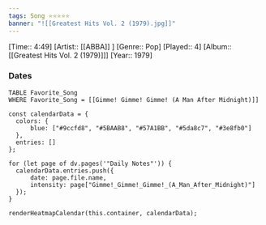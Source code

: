 ```yaml
---
tags: Song ⭐⭐⭐⭐⭐ 
banner: "![[Greatest Hits Vol. 2 (1979).jpg]]"
---
```

[Time:: 4:49]
[Artist:: [[ABBA]] ]
[Genre:: Pop]
[Played:: 4]
[Album:: [[Greatest Hits Vol. 2 (1979)]]]
[Year:: 1979]
### Dates
````dataview
TABLE Favorite_Song
WHERE Favorite_Song = [[Gimme! Gimme! Gimme! (A Man After Midnight)]]
````
  ```dataviewjs
const calendarData = { 
	colors: { 
		blue: ["#9ccfd8", "#5BAAB8", "#57A1BB", "#5da8c7", "#3e8fb0"] 
	}, 
	entries: [] 
}; 

for (let page of dv.pages('"Daily Notes"')) { 
	calendarData.entries.push({ 
		date: page.file.name, 
		intensity: page["Gimme!_Gimme!_Gimme!_(A_Man_After_Midnight)"]
	}); 
} 

renderHeatmapCalendar(this.container, calendarData);
```
